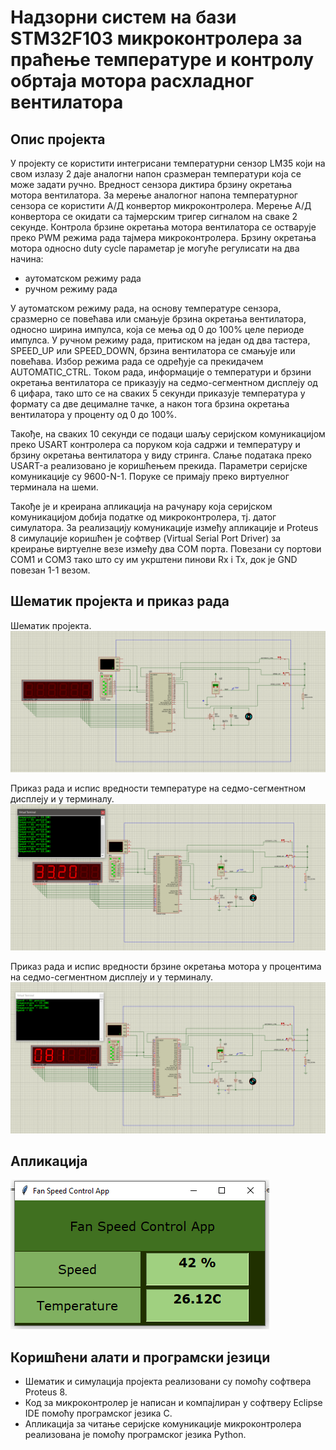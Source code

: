 # Надзорни систем на бази STM32F103 микроконтролера за праћење температуре и контролу обртаја мотора расхладног вентилатора

## Опис пројекта

У пројекту се користити интегрисани температурни сензор LM35 који на свом излазу 2 даје аналогни напон сразмеран температури која се може задати ручно. 
Вредност сензора диктира брзину окретања мотора вентилатора.
За мерење аналогног напона температурног сензора се користити А/Д конвертор микроконтролера. Мерење А/Д конвертора се окидати са тајмерским тригер сигналом на сваке 2 секунде.
Контрола брзине окретања мотора вентилатора се остварује преко PWM режима рада тајмера микроконтролера. Брзину окретања мотора односно duty cycle параметар је могуће регулисати на два начина: 

- аутоматском режиму рада
- ручном режиму рада 

У аутоматском режиму рада, на основу температуре сензора, сразмерно се повећава или смањује брзина окретања вентилатора, односно ширина импулса, која се мења од 0 до 100% целе периоде импулса. 
У ручном режиму рада, притиском на један од два тастера, SPEED_UP или SPEED_DOWN, брзина вентилатора се смањује или повећава. 
Избор режима рада се одређује са прекидачем AUTOMATIC_CTRL.
Током рада, информације о температури и брзини окретања вентилатора се приказују на седмо-сегментном дисплеју од 6 цифара, тако што се на сваких 5 секунди приказује температура у формату са две децималне тачке, а након тога брзина окретања вентилатора у проценту од 0 до 100%. 

Такође, на сваких 10 секунди се подаци шаљу серијском комуникацијом преко USART контролера са поруком која садржи и температуру и брзину окретања вентилатора у виду стринга. 
Слање података преко USART-а реализовано је коришћењем прекида. 
Параметри серијске комуникације су 9600-N-1. Поруке се примају преко виртуелног терминала на шеми.

Такође је и креирана апликација на рачунару која серијском комуникацијом добија податке од микроконтролера, тј. датог симулатора. 
За реализацију комуникације између апликације и Proteus 8 симулације коришћен је софтвер (Virtual Serial Port Driver) за креирање виртуелне везе између два COM порта. Повезани су портови COM1 и COM3 тако што су им укрштени пинови Rx i Tx, док је GND повезан 1-1 везом.

## Шематик пројекта и приказ рада 

Шематик пројекта.
![Шематик 1](schematic1.png)

Приказ рада и испис вредности температуре на седмо-сегментном дисплеју и у терминалу.
![Шематик 2](schematic2.png)

Приказ рада и испис вредности брзине окретања мотора у процентима на седмо-сегментном дисплеју и у терминалу.
![Шематик 3](schematic3.png)

## Апликација

![Апликација](app.png)

## Коришћени алати и програмски језици

- Шематик и симулација пројекта реализовани су помоћу софтвера Proteus 8.
- Код за микроконтролер је написан и компајлиран у софтверу Eclipse IDE помоћу програмског језика C.
- Апликација за читање серијске комуникације микроконтролера реализована је помоћу програмског језика Python.


